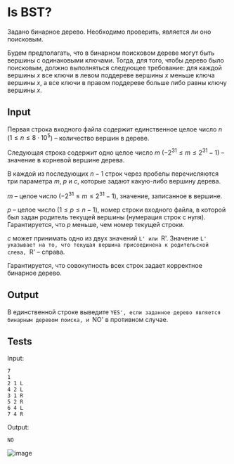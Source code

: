 # Is BST?
Задано бинарное дерево. Необходимо проверить, является ли оно поисковым.

Будем предполагать, что в бинарном поисковом дереве могут быть вершины с одинаковыми ключами. Тогда, для того, чтобы дерево было поисковым, должно выполняться следующее требование: для каждой вершины $x$ все ключи в левом поддереве вершины $x$ меньше ключа вершины $x$, а все ключи в правом поддереве больше либо равны ключу вершины $x$.

## Input
Первая строка входного файла содержит единственное целое число $n$ ($1 \leq n \leq 8 \cdot 10^5$) – количество вершин в дереве.

Следующая строка содержит одно целое число $m$ ($-2^{31} \leq m \leq 2^{31} - 1$) – значение в корневой вершине дерева.

В каждой из последующих $n - 1$ строк через пробелы перечисляются три параметра $m$, $p$ и $c$, которые задают какую-либо вершину дерева.

$m$ – целое число ($-2^{31} \leq m \leq 2^{31} - 1$), значение, записанное в вершине.

$p$ – целое число ($1 \leq p \leq n - 1$), номер строки входного файла, в которой был задан родитель текущей вершины (нумерация строк с нуля). Гарантируется, что $p$ меньше, чем номер текущей строки.

$c$ может принимать одно из двух значений `L' или `R'. Значение `L' указывает на то, что текущая вершина присоединена к родительской слева, `R' – справа.

Гарантируется, что совокупность всех строк задает корректное бинарное дерево.

## Output
В единственной строке выведите `YES', если заданное дерево является бинарным деревом поиска, и `NO' в противном случае.

## Tests
Input:
```
7
1
2 1 L
4 2 L
3 1 R
5 2 R
6 4 L
7 4 R
```
Output:
```
NO
```
![image](https://user-images.githubusercontent.com/93089691/209362083-a9aecd17-01d6-4c21-87e5-33019de8fc6a.png)


